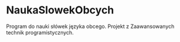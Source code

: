 # NaukaSlowekObcych
Program do nauki słówek języka obcego. Projekt z Zaawansowanych technik programistycznych.
